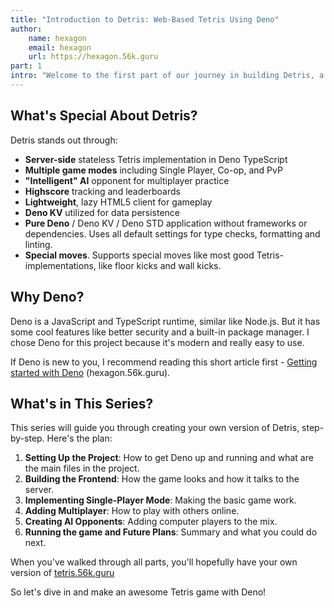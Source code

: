 ```yaml
---
title: "Introduction to Detris: Web-Based Tetris Using Deno"
author:
    name: hexagon
    email: hexagon
    url: https://hexagon.56k.guru
part: 1
intro: "Welcome to the first part of our journey in building Detris, a web-based Tetris game using Deno. In this article, we'll introduce you to the classic game of Tetris and explain why I chose Deno as our runtime. We'll also give you a sneak peek into the special features of Detris, like single-player mode, multiplayer functionality, and even AI opponents. Get ready to dive deep into the world of Tetris, powered by modern web technologies!"
---
```


## What's Special About Detris?

Detris stands out through:

- **Server-side** stateless Tetris implementation in Deno TypeScript
- **Multiple game modes** including Single Player, Co-op, and PvP
- **"Intelligent" AI** opponent for multiplayer practice
- **Highscore** tracking and leaderboards
- **Lightweight**, lazy HTML5 client for gameplay
- **Deno KV** utilized for data persistence
- **Pure Deno** / Deno KV / Deno STD application without frameworks or
  dependencies. Uses all default settings for type checks, formatting and
  linting.
- **Special moves**. Supports special moves like most good
  Tetris-implementations, like floor kicks and wall kicks.

## Why Deno?

Deno is a JavaScript and TypeScript runtime, similar like Node.js. But it has
some cool features like better security and a built-in package manager. I chose
Deno for this project because it's modern and really easy to use.

If Deno is new to you, I recommend reading this short article first -
[Getting started with Deno](https://hexagon.56k.guru/posts/getting-started-with-deno/)
(hexagon.56k.guru).

## What's in This Series?

This series will guide you through creating your own version of Detris,
step-by-step. Here's the plan:

1. **Setting Up the Project**: How to get Deno up and running and what are the
   main files in the project.
2. **Building the Frontend**: How the game looks and how it talks to the server.
3. **Implementing Single-Player Mode**: Making the basic game work.
4. **Adding Multiplayer**: How to play with others online.
5. **Creating AI Opponents**: Adding computer players to the mix.
6. **Running the game and Future Plans**: Summary and what you could do next.

When you've walked through all parts, you'll hopefully have your own version of
[tetris.56k.guru](https://tetris.56k.guru)

So let's dive in and make an awesome Tetris game with Deno!
